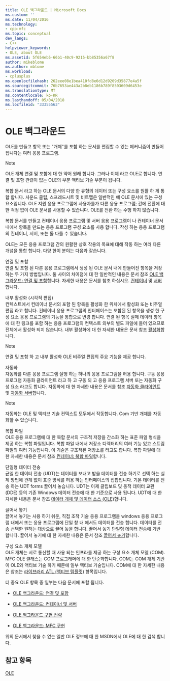 ```yaml
---
title: OLE 백그라운드 | Microsoft Docs
ms.custom: ''
ms.date: 11/04/2016
ms.technology:
- cpp-mfc
ms.topic: conceptual
dev_langs:
- C++
helpviewer_keywords:
- OLE, about OLE
ms.assetid: 5f654eb5-66b1-40c9-9215-bb85356a67f8
author: mikeblome
ms.author: mblome
ms.workload:
- cplusplus
ms.openlocfilehash: 262eee08e1bea410fd8e6d12d9209d35877e4a5f
ms.sourcegitcommit: 76b7653ae443a2b8eb1186b789f8503609d6453e
ms.translationtype: MT
ms.contentlocale: ko-KR
ms.lasthandoff: 05/04/2018
ms.locfileid: "33355563"
---
```

# <a name="ole-background"></a>OLE 백그라운드
OLE를 만들고 항목 또는 "개체"를 포함 하는 문서를 편집할 수 있는 메커니즘이 만들어집니다는 여러 응용 프로그램.  
  
> [!NOTE]
>  OLE 개체 연결 및 포함에 대 한 약어 원래 합니다. 그러나 이제 라고 OLE로 합니다. 연결 및 포함 관련이 없는 OLE의 부분 액티브 기술 부분이 됩니다.  
  
 복합 문서 라고 하는 OLE 문서의 다양 한 유형의 데이터 또는 구성 요소를 원활 하 게 통합 합니다. 사운드 클립, 스프레드시트 및 비트맵은 일반적인 예 OLE 문서에 있는 구성 요소입니다. OLE 지원 응용 프로그램에 사용자를가 다른 응용 프로그램; 간에 전환에 대 한 걱정 없이 OLE 문서를 사용할 수 있습니다. OLE를 전환 하는 수행 하지 않습니다.  
  
 복합 문서를 만들고 컨테이너 응용 프로그램 및 서버 응용 프로그램이 나 컨테이너 문서 내에서 항목을 만드는 응용 프로그램 구성 요소를 사용 합니다. 작성 하는 응용 프로그램의 컨테이너, 서버, 또는 둘 다를 수 있습니다.  
  
 OLE는 모든 응용 프로그램 간의 원활한 상호 작용의 목표에 대해 작동 하는 여러 다른 개념을 통합 합니다. 다양 한이 분야는 다음과 같습니다.  
  
 연결 및 포함  
 연결 및 포함 된 다른 응용 프로그램에서 생성 된 OLE 문서 내에 만들어진 항목을 저장 하는 두 가지 방법입니다. 둘 사이의 차이점에 대 한 일반적인 내용은 문서 참조 [OLE 백그라운드: 연결 및 포함](../mfc/ole-background-linking-and-embedding.md)합니다. 자세한 내용은 문서를 참조 하십시오. [컨테이너](../mfc/containers.md) 및 [서버](../mfc/servers.md)합니다.  
  
 내부 활성화 (시각적 편집)  
 컨텍스트에서 컨테이너 문서의 포함 된 항목을 활성화 한 위치에서 활성화 또는 비주얼 편집 라고 합니다. 컨테이너 응용 프로그램의 인터페이스는 포함된 된 항목을 생성 한 구성 요소 응용 프로그램의 기능을 통합으로 변경 합니다. 연결 된 항목 실제 데이터 항목에 대 한 링크를 포함 하는 응용 프로그램의 컨텍스트 외부의 별도 파일에 들어 있으므로 전체에서 활성화 되지 않습니다. 내부 활성화에 대 한 자세한 내용은 문서 참조 [활성화](../mfc/activation-cpp.md)합니다.  
  
> [!NOTE]
>  연결 및 포함 하 고 내부 활성화 OLE 비주얼 편집의 주요 기능을 제공 합니다.  
  
 자동화  
 자동화를 다른 응용 프로그램 실행 하는 하나의 응용 프로그램을 허용 합니다. 구동 응용 프로그램 자동화 클라이언트 라고 하 고 구동 되 고 응용 프로그램 서버 또는 자동화 구성 요소 라고도 합니다. 자동화에 대 한 자세한 내용은 문서를 참조 [자동화 클라이언트](../mfc/automation-clients.md) 및 [자동화 서버](../mfc/automation-servers.md)합니다.  
  
> [!NOTE]
>  자동화는 OLE 및 액티브 기술 컨텍스트 모두에서 작동합니다. Com 기반 개체를 자동화할 수 있습니다.  
  
 복합 파일  
 OLE 응용 프로그램에 대 한 복합 문서의 구조적 저장을 간소화 하는 표준 파일 형식을 제공 하는 복합 파일입니다. 복합 파일 내에서 저장소 디렉터리의 여러 기능 있고 스트림 파일의 여러 기능입니다. 이 기술은 구조적된 저장소를 라고도 합니다. 복합 파일에 대 한 자세한 내용은 문서 참조 [컨테이너: 복합 파일](../mfc/containers-compound-files.md)합니다.  
  
 단일형 데이터 전송  
 균일 한 데이터 전송 (UDT)는 데이터를 보내고 받을 데이터를 전송 하기로 선택 하는 실제 방법에 관계 없이 표준 방식를 허용 하는 인터페이스의 집합입니다. 기본 데이터를 전송 하는 UDT forms 끌어서 놓습니다. UDT는 이제 클립보드 및 동적 데이터 교환 (DDE) 등의 기존 Windows 데이터 전송에 대 한 기준으로 사용 됩니다. UDT에 대 한 자세한 내용은 문서 참조 [데이터 개체 및 데이터 소스 (OLE)](../mfc/data-objects-and-data-sources-ole.md)합니다.  
  
 끌어서 놓기  
 끌어서 놓기는 사용 하기 쉬운, 직접 조작 기술 응용 프로그램을 windows 응용 프로그램 내에서 또는 응용 프로그램에 단일 창 내 에서도 데이터를 전송 합니다. 데이터를 전송 선택한 원하는 대상으로 끌어 놓을 합니다. 끌어서 놓기 단일형 데이터 전송에 기반 합니다. 끌어서 놓기에 대 한 자세한 내용은 문서 참조 [끌어서 놓기](../mfc/drag-and-drop-ole.md)합니다.  
  
 구성 요소 개체 모델  
 OLE 개체는 서로 통신할 때 사용 되는 인프라를 제공 하는 구성 요소 개체 모델 (COM). MFC OLE 클래스는 COM 프로그래머에 대 한 단순화합니다. COM는 COM 개체 기반이 OLE와 액티브 기술 하기 때문에 일부 액티브 기술입니다. COM에 대 한 자세한 내용은 참조는 [라이브러리 ATL (액티브 템플릿)](../atl/active-template-library-atl-concepts.md) 항목입니다.  
  
 더 중요 OLE 항목 중 일부는 다음 문서에 포함 됩니다.  
  
-   [OLE 백그라운드: 연결 및 포함](../mfc/ole-background-linking-and-embedding.md)  
  
-   [OLE 백그라운드: 컨테이너 및 서버](../mfc/ole-background-containers-and-servers.md)  
  
-   [OLE 백그라운드 구현 전략](../mfc/ole-background-implementation-strategies.md)  
  
-   [OLE 백그라운드: MFC 구현](../mfc/ole-background-mfc-implementation.md)  
  
 위의 문서에서 찾을 수 없는 일반 OLE 정보에 대 한 MSDN에서 OLE에 대 한 검색 합니다.  
  
## <a name="see-also"></a>참고 항목  
 [OLE](../mfc/ole-in-mfc.md)

